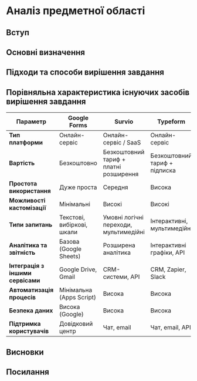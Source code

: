 # Аналіз предметної області

## Вступ


## Основні визначення


## Підходи та способи вирішення завдання


## Порівняльна характеристика існуючих засобів вирішення завдання
| Параметр                    | Google Forms        | Survio               | Typeform            | Zoho Survey         | SurveyMonkey        | Microsoft Forms     |
|-----------------------------|---------------------|----------------------|---------------------|---------------------|---------------------|---------------------|
| **Тип платформи**           | Онлайн-сервіс      | Онлайн-сервіс / SaaS | Онлайн-сервіс      | Онлайн-сервіс / SaaS | Онлайн-сервіс / SaaS | Онлайн-сервіс      |
| **Вартість**                | Безкоштовно        | Безкоштовний тариф + платні розширення | Безкоштовний тариф + підписка | Безкоштовний тариф + платні плани | Безкоштовний тариф + платні плани | Безкоштовно (для користувачів Microsoft) |
| **Простота використання**   | Дуже проста        | Середня              | Висока              | Середня              | Висока              | Дуже проста        |
| **Можливості кастомізації** | Мінімальні         | Високі               | Високі              | Високі               | Високі              | Середні            |
| **Типи запитань**           | Текстові, вибіркові, шкали | Умовні логічні переходи, мультимедійні | Інтерактивні, мультимедійні | Умовні логічні переходи | Великий вибір шаблонів, умови | Основні типи запитань |
| **Аналітика та звітність**  | Базова (Google Sheets) | Розширена аналітика | Інтерактивні графіки, API | Детальна аналітика, експорт | Продвинута (штучний інтелект) | Інтеграція з Excel |
| **Інтеграція з іншими сервісами** | Google Drive, Gmail | CRM-системи, API | CRM, Zapier, Slack | CRM, API, Microsoft | CRM, API, Google Workspace | Microsoft 365, Teams |
| **Автоматизація процесів**  | Мінімальна (Apps Script) | Висока              | Висока              | Висока               | Висока               | Мінімальна         |
| **Безпека даних**           | Висока (Google)    | Висока               | Висока              | Висока               | Висока               | Висока (Microsoft) |
| **Підтримка користувачів**  | Довідковий центр   | Чат, email          | Чат, email, API     | Чат, email           | Довідковий центр, API | Довідковий центр   |


## Висновки


## Посилання

